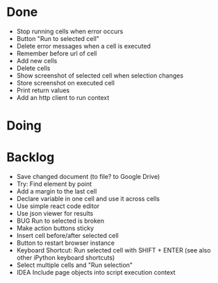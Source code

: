 # Done

- Stop running cells when error occurs
- Button "Run to selected cell"
- Delete error messages when a cell is executed
- Remember before url of cell
- Add new cells
- Delete cells
- Show screenshot of selected cell when selection changes
- Store screenshot on executed cell
- Print return values
- Add an http client to run context

# Doing


# Backlog

- Save changed document (to file? to Google Drive)
- Try: Find element by point
- Add a margin to the last cell
- Declare variable in one cell and use it across cells
- Use simple react code editor
- Use json viewer for results
- BUG Run to selected is broken
- Make action buttons sticky
- Insert cell before/after selected cell
- Button to restart browser instance
- Keyboard Shortcut: Run selected cell with SHIFT + ENTER (see also other iPython keyboard shortcuts)
- Select multiple cells and "Run selection"
- IDEA Include page objects into script execution context